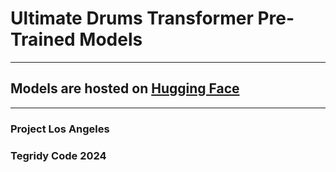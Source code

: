 # Ultimate Drums Transformer Pre-Trained Models

***

## Models are hosted on [Hugging Face](https://huggingface.co/asigalov61/Ultimate-Drums-Transformer)

***

### Project Los Angeles
### Tegridy Code 2024
